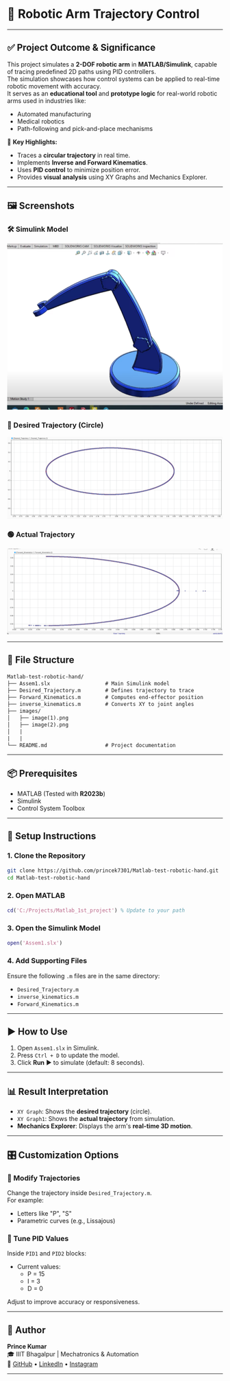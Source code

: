 # 🤖 Robotic Arm Trajectory Control

---

## ✅ Project Outcome & Significance

This project simulates a **2-DOF robotic arm** in **MATLAB/Simulink**, capable of tracing predefined 2D paths using PID controllers.  
The simulation showcases how control systems can be applied to real-time robotic movement with accuracy.  
It serves as an **educational tool** and **prototype logic** for real-world robotic arms used in industries like:

- Automated manufacturing
- Medical robotics
- Path-following and pick-and-place mechanisms

📌 **Key Highlights:**
- Traces a **circular trajectory** in real time.
- Implements **Inverse and Forward Kinematics**.
- Uses **PID control** to minimize position error.
- Provides **visual analysis** using XY Graphs and Mechanics Explorer.

---

## 🖼️ Screenshots

### 🛠️ Simulink Model
![Simulink Model](images/image(2).png)

### 🔵 Desired Trajectory (Circle)
![Desired Trajectory](images/image(7).png)

### 🟢 Actual Trajectory
![Actual Trajectory](images/image(11).png)

---

## 📁 File Structure

```
Matlab-test-robotic-hand/
├── Assem1.slx                  # Main Simulink model
├── Desired_Trajectory.m        # Defines trajectory to trace
├── Forward_Kinematics.m        # Computes end-effector position
├── inverse_kinematics.m        # Converts XY to joint angles
├── images/
│   ├── image(1).png
│   ├── image(2).png
│   |
|   |
└── README.md                   # Project documentation
```

---

## 📦 Prerequisites

- MATLAB (Tested with **R2023b**)
- Simulink
- Control System Toolbox

---

## 🚀 Setup Instructions

### 1. Clone the Repository

```bash
git clone https://github.com/princek7301/Matlab-test-robotic-hand.git
cd Matlab-test-robotic-hand
```

### 2. Open MATLAB

```matlab
cd('C:/Projects/Matlab_1st_project') % Update to your path
```

### 3. Open the Simulink Model

```matlab
open('Assem1.slx')
```

### 4. Add Supporting Files

Ensure the following `.m` files are in the same directory:
- `Desired_Trajectory.m`
- `inverse_kinematics.m`
- `Forward_Kinematics.m`

---

## ▶️ How to Use

1. Open `Assem1.slx` in Simulink.
2. Press `Ctrl + D` to update the model.
3. Click **Run** ▶ to simulate (default: 8 seconds).

---

## 📊 Result Interpretation

- `XY Graph`: Shows the **desired trajectory** (circle).
- `XY Graph1`: Shows the **actual trajectory** from simulation.
- **Mechanics Explorer**: Displays the arm's **real-time 3D motion**.

---

## 🎛️ Customization Options

### 🔁 Modify Trajectories

Change the trajectory inside `Desired_Trajectory.m`.  
For example:
- Letters like "P", "S"
- Parametric curves (e.g., Lissajous)

### 🔧 Tune PID Values

Inside `PID1` and `PID2` blocks:
- Current values:
  - P = 15
  - I = 3
  - D = 0

Adjust to improve accuracy or responsiveness.

---


## 👤 Author

**Prince Kumar**  
🎓 IIIT Bhagalpur | Mechatronics & Automation  
🔗 [GitHub](https://github.com/princek7301) • [LinkedIn](https://linkedin.com/in/thegreyshadow) • [Instagram](https://instagram.com/the.grey.shadow)

---
